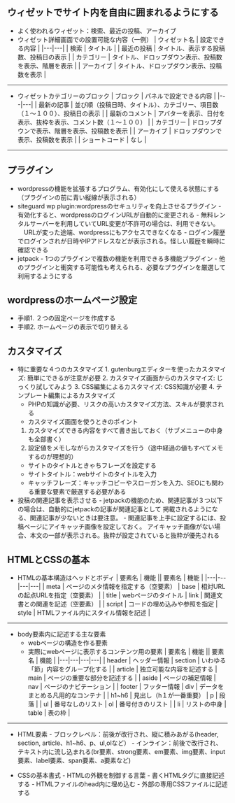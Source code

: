 ﻿## ウィゼットでサイト内を自由に囲まれるようにする
   - よく使われるウィゼット：検索、最近の投稿、アーカイブ
   - ウィゼット詳細画面での設置可能な内容（一例）
| ウィゼット名 | 設定できる内容 |
|---|---|
| 検索 | タイトル |
| 最近の投稿 | タイトル、表示する投稿数、投稿日の表示 |
| カテゴリー | タイトル、ドロップダウン表示、投稿数を表示、階層を表示 |
| アーカイブ | タイトル、ドロップダウン表示、投稿数を表示 |

---

   - ウィゼットカテゴリーのブロック
| ブロック | パネルで設定できる内容 |
|---|---|
| 最新の記事 | 並び順（投稿日時、タイトル）、カテゴリー、項目数（１～１００）、投稿日の表示 |
| 最新のコメント | アバターを表示、日付を表示、抜枠を表示、コメント数（１～１００） |
| カテゴリー | ドロップダウンで表示、階層を表示、投稿数を表示 |
| アーカイブ | ドロップダウンで表示、投稿数を表示 |
| ショートコード | なし |

---

## プラグイン
   - wordpressの機能を拡張するプログラム、有効化にして使える状態にする（プラグインの前に青い縦線が表示される）
   - siteguard wp plugin:wordpressのセキュリティを向上させるプラグイン
	- 有効化すると、wordpressのログインURLが自動的に変更される
	- 無料レンタルサーバーを利用していてURL変更が不許可の場合は、利用できない。
	　URLが変った途端、wordpressにもアクセスできなくなる
	- ログイン履歴でログインされが日時やIPアドレスなどが表示される。怪しい履歴を瞬時に確認できる
   - jetpack
	- 1つのプラグインで複数の機能を利用できる多機能プラグイン
	- 他のプラグインと衝突する可能性も考えられる、必要なプラグインを厳選して利用するようにする

## wordpressのホームページ設定
   - 手順1. ２つの固定ページを作成する
   - 手順2. ホームページの表示で切り替える　

## カスタマイズ
   - 特に重要な４つのカスタマイズ
	1. gutenburgエディターを使ったカスタマイズ: 簡単にできるが注意が必要
	2. カスタマイズ画面からのカスタマイズ: じっくり試してみよう
	3. CSS編集によるカスタマイズ: CSS知識が必要
	4. テンプレート編集によるカスタマイズ
 	   - PHPの知識が必要、リスクの高いカスタマイズ方法、スキルが要求される
	   - カスタマイズ画面を使うときのポイント
		1. カスタマイズできる内容をすべて書き出しておく（サブメニューの中身も全部書く）
		2. 設定値をメモしながらカスタマイズを行う（途中経過の値もすべてメモするのが理想的）
	   - サイトのタイトルときゃちフレーズを設定する
		- サイトタイトル：webサイトのタイトルを入力
		- キャッチフレーズ：キャッチコピーやスローガンを入力、SEOにも関わる重要な要素で厳選する必要がある
   - 投稿の関連記事を表示させる
	- jetpackの機能のため、関連記事が３つ以下の場合は、自動的にjetpackの記事が関連記事として
	  掲載されるようになる、関連記事が少ないときは要注意。
	- 関連記事を上手に設定するには、投稿ページにアイキャッチ画像を設定しておく。
	  アイキャッチ画像がない場合、本文の一部が表示される。抜粋が設定されていると抜粋が優先される

## HTMLとCSSの基本
   - HTMLの基本構造はヘッドとボディ
| 要素名 | 機能 || 要素名 | 機能 |
|---|---|---|---|
| meta | ページのメタ情報を指定する（空要素） | base | 相対URLの起点URLを指定（空要素） |
| title | webページのタイトル | link | 関連文書との関連を記述（空要素） |
| script | コードの埋め込みや参照を指定 | style | HTMLファイル内にスタイル情報を記述 |

---

   - body要素内に記述する主な要素
      - webページの構造を作る要素
      - 実際にwebページに表示するコンテンツ用の要素
| 要素名 | 機能 || 要素名 | 機能 |
|---|---|---|---|
| header | ヘッダー情報 | section | いわゆる「節」内容をグループ化する |
| article | 独立可能な内容を記述する | main | ページの重要な部分を記述する |
| aside | ページの補足情報 | nav | ページのナビテーション |
| footer | フッター情報 | div | データをまとめる凡用的なコンテナ |
| h1~h6 | 見出し（h１が一番重要） | p | 段落 |
| ul | 番号なしのリスト | ol | 番号付きのリスト |
| li | リストの中身 | table | 表の枠 |

---

   - HTML要素
	- ブロックレベル：前後が改行され、縦に積みあがる(header, section, article、h1~h6、p、ul,olなど）
	- インライン：前後で改行され、テキスト内に流し込まれる(br要素、strong要素、em要素、img要素、input要素、label要素、span要素、a要素など)
	
   - CSSの基本書式
	- HTMLの外観を制御する言葉
	- 書くHTMLタグに直接記述する
	- HTMLファイルのhead内に埋め込む
	- 外部の専用CSSファイルに記述する	





